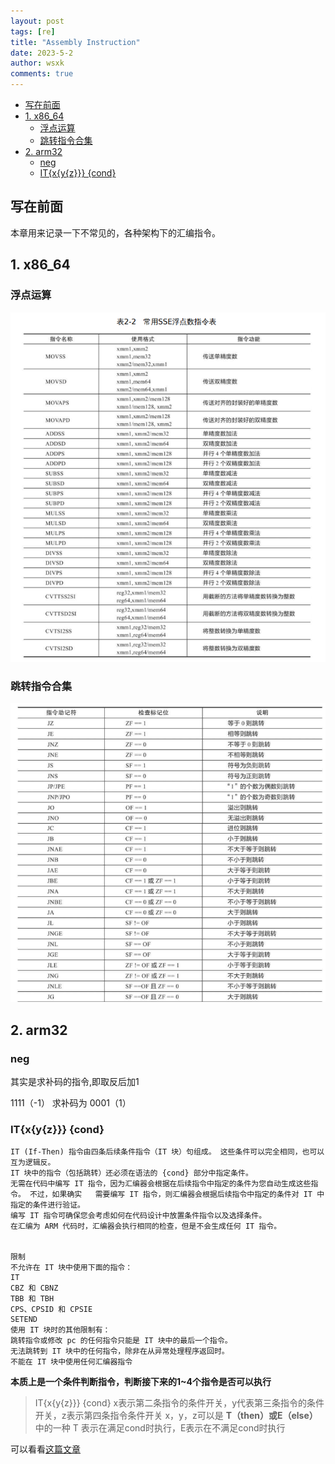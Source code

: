 ```yaml
---
layout: post
tags: [re]
title: "Assembly Instruction"
date: 2023-5-2
author: wsxk
comments: true
---
```


- [写在前面](#写在前面)
- [1. x86\_64](#1-x86_64)
  - [浮点运算](#浮点运算)
  - [跳转指令合集](#跳转指令合集)
- [2. arm32](#2-arm32)
  - [neg](#neg)
  - [IT{x{y{z}}} {cond}](#itxyz-cond)


## 写在前面<br>
本章用来记录一下不常见的，各种架构下的汇编指令。<br>

## 1. x86_64<br>
### 浮点运算<br>
![](https://raw.githubusercontent.com/wsxk/wsxk_pictures/main/2023-4-27-vscode_cmake/20230503130250.png)
### 跳转指令合集<br>
![](https://raw.githubusercontent.com/wsxk/wsxk_pictures/main/2023-4-27-vscode_cmake/20230504191152.png)


## 2. arm32<br>
### neg<br>
其实是求补码的指令,即取反后加1

1111（-1） 求补码为 0001（1）

### IT{x{y{z}}} {cond}<br>
```
IT (If-Then) 指令由四条后续条件指令（IT 块）句组成。 这些条件可以完全相同，也可以互为逻辑反。
IT 块中的指令（包括跳转）还必须在语法的 {cond} 部分中指定条件。
无需在代码中编写 IT 指令，因为汇编器会根据在后续指令中指定的条件为您自动生成这些指令。 不过，如果确实   需要编写 IT 指令，则汇编器会根据后续指令中指定的条件对 IT 中指定的条件进行验证。
编写 IT 指令可确保您会考虑如何在代码设计中放置条件指令以及选择条件。
在汇编为 ARM 代码时，汇编器会执行相同的检查，但是不会生成任何 IT 指令。


限制
不允许在 IT 块中使用下面的指令：
IT
CBZ 和 CBNZ
TBB 和 TBH
CPS、CPSID 和 CPSIE
SETEND
使用 IT 块时的其他限制有：
跳转指令或修改 pc 的任何指令只能是 IT 块中的最后一个指令。
无法跳转到 IT 块中的任何指令，除非在从异常处理程序返回时。
不能在 IT 块中使用任何汇编器指令
``` 
**本质上是一个条件判断指令，判断接下来的1~4个指令是否可以执行**
> IT{x{y{z}}} {cond}
> x表示第二条指令的条件开关，y代表第三条指令的条件开关，z表示第四条指令条件开关
> x，y，z可以是 **T（then）或E（else）** 中的一种
> T 表示在满足cond时执行，E表示在不满足cond时执行


可以看看[这篇文章](https://juejin.cn/post/6844903968972210190)
